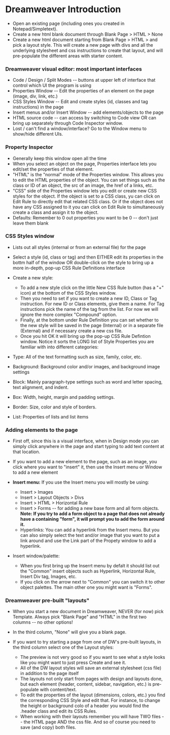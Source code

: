 Dreamweaver Introduction
===========================

*	Open an existing page (including ones you created in Notepad/Simpletext).
*	Create a new html blank document through Blank Page &gt; HTML &gt; None
*	Create a new html document starting from Blank Page &gt; HTML &gt; and pick a layout style. This will create a new page with divs and all the underlying stylesheet and css instructions to create that layout, and will pre-populate the different areas with starter content.

 
### Dreamweaver visual editor: most important interfaces

* Code / Design / Split Modes -- buttons at upper left of interface that control which UI the program is using
* Properties Window -- Edit the properties of an element on the page (image, div, link, etc.) 
* CSS Styles Window -- Edit and create styles (id, classes and tag instructions) in the page
* Insert menus and/or Insert Window -- add elements/objects to the page
* HTML source code -- can access by switching to Code view OR can bring up separately through Code Inspector window.
* Lost / can't find a window/interface? Go to the Window menu to show/hide different UIs.

### Property Inspector

* Generally keep this window open all the time
* When you select an object on the page, Properties interface lets you edit/set the properties of that element.
* "HTML" is the "normal" mode of the Properties window. This allows you to edit the HTML properties of the object. You can set things such as the class or ID of an object, the src of an image, the href of a links, etc.
* "CSS" side of the Properties window lets you edit or create new CSS styles for the object. If the object is set to a CSS class, yu can click on Edit Rule to directly edit that related CSS class. Or if the object does not have any CSS assigned to it you can click on Edit Rule to simultaneously create a class and assign it to the object.
* Defaults: Remember to 0 out properties you want to be 0 -- don't just leave them blank

### CSS Styles window
 
* Lists out all styles (internal or from an external file) for the page
* Select a style (id, class or tag) and then EITHER edit its properties in the bottm half of the window OR double-click on the style to bring up a more in-depth, pop-up CSS Rule Definitions interface
* Create a new style:
    * To add a new style click on the little New CSS Rule button (has a "+" icon) at the bottom of the CSS Styles window.
    * Then you need to set if you want to create a new ID, Class or Tag instruction. For new ID or Class elements, give them a name. For Tag instructions pick the name of the tag from the list. For now we will ignore the more complex "Compound" option.
    * Finally, at the bottom under Rule Definition you can set whether to the new style will be saved in the page (Internal) or in a separate file (External) and if necessary create a new css file.
    * Once you hit OK it will bring up the pop-up CSS Rule Defintion window. Notice it sorts the LONG list of Style Properties you are familiar with into different categories: 
		
* Type: All of the text formatting such as size, family, color, etc.
* Background: Background color and/or images, and background image settings
* Block: Mainly paragraph-type settings such as word and letter spacing, text alignment, and indent.
* Box: Width, height, margin and padding settings.
* Border: Size, color and style of borders.
* List: Properties of lists and list items

### Adding elements to the page

* First off, since this is a visual interface, when in Design mode you can simply click anywhere in the page and start typing to add text content at that location.
* If you want to add a new element to the page, such as an image, you click where you want to "insert" it, then use the Insert menu or Window to add a new element
* __Insert menu:__ If you use the Insert menu you will mostly be using: 
		
    * Insert &gt; Images
    * Insert &gt; Layout Objects &gt; Divs
    * Insert &gt; HTML &gt; Horizontal Rule
	* Insert &gt; Forms -- for adding a new base form and all form objects. __Note: If you try to add a form object to a page that does not already have a containing "form", it will prompt you to add the form around it.__
    * Hyperlinks: You can add a hyperlink from the Insert menu. But you can also simply select the text and/or image that you want to put a link around and use the Link part of the Propety window to add a hyperlink.
        
* Insert window/palette:
    * When you first bring up the Inserrt menu by defalt it should list out the "Common" insert objects such as Hyperlink, Horizontal Rule, Insert Div tag, Images, etc.
    * If you click on the arrow next to "Common" you can switch it to other object palettes. The main other one you might want is "Forms".
    

### Dreamweaver pre-built "layouts"

* When you start a new document in Dreamweaver, NEVER (for now) pick Template. Always pick "Blank Page" and "HTML" in the first two columns -- no other options!
* In the third column, "None" will give you a blank page.
* If you want to try starting a page from one of DW's pre-built layouts, in the third column select one of the Layout styles:
	
    * The preview is not very good so if you want to see what a style looks like you might want to just press Create and see it.
    * All of the DW layout styles will save an external stylesheet (css file) in addition to the page itself
    * The layouts not only start from pages with design and layouts done, but each element (header, content, sidebar, navigation, etc.) is pre-populate with content/text.
    * To edit the properties of the layout (dimensions, colors, etc.) you find the corresponding CSS Style and edit that. For instance, to change the height or background colo of a header you would find the .header class and edit its CSS Rules.
	* When working with their layouts remember you will have TWO files -- the HTML page AND the css file. And so of course you need to save (and copy) both files.
    
